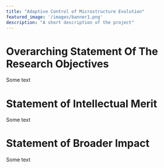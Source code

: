```yaml
---
title: "Adaptive Control of Microstructure Evolution"
featured_image: '/images/banner1.png'
description: "A short description of the project"
---
```


# Overarching Statement Of The Research Objectives

Some text 


# Statement of Intellectual Merit

Some text

# Statement of Broader Impact

Some text